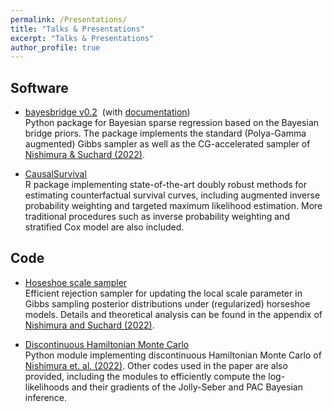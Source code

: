 ```yaml
---
permalink: /Presentations/
title: "Talks & Presentations"
excerpt: "Talks & Presentations"
author_profile: true
---
```


## Software
- [bayesbridge v0.2](https://github.com/OHDSI/bayes-bridge)&nbsp; (with [documentation](https://bayes-bridge.readthedocs.io/en/latest/))
  <br> Python package for Bayesian sparse regression based on the Bayesian bridge priors. The package implements the standard (Polya-Gamma augmented) Gibbs sampler as well as the CG-accelerated sampler of [Nishimura & Suchard (2022)](https://doi.org/10.1080/01621459.2022.2057859).

- [CausalSurvival](https://github.com/nishimura-zeger-lab/CausalSurvival) <br>
  R package implementing state-of-the-art doubly robust methods for estimating counterfactual survival curves, including augmented inverse probability weighting and targeted maximum likelihood estimation. More traditional procedures such as inverse probability weighting and stratified Cox model are also included.

## Code
- [Hoseshoe scale sampler](https://github.com/aki-nishimura/horseshoe-scale-sampler) <br>
  Efficient rejection sampler for updating the local scale parameter in Gibbs sampling posterior distributions under (regularized) horseshoe models. Details and theoretical analysis can be found in the appendix of [Nishimura and Suchard (2022)](https://doi.org/10.1214/22-BA1308).

- [Discontinuous Hamiltonian Monte Carlo](https://github.com/aki-nishimura/discontinuous-hmc)
  <br> Python module implementing discontinuous Hamiltonian Monte Carlo of [Nishimura et. al. (2022)](https://doi.org/10.1093/biomet/asz083). Other codes used in the paper are also provided, including the modules to efficiently compute the log-likelihoods and their gradients of the Jolly-Seber and PAC Bayesian inference.
